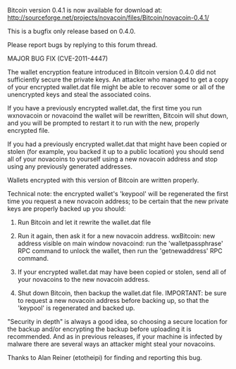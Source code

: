 Bitcoin version 0.4.1 is now available for download at:
http://sourceforge.net/projects/novacoin/files/Bitcoin/novacoin-0.4.1/

This is a bugfix only release based on 0.4.0.

Please report bugs by replying to this forum thread.

MAJOR BUG FIX  (CVE-2011-4447)

The wallet encryption feature introduced in Bitcoin version 0.4.0 did not sufficiently secure the private keys. An attacker who
managed to get a copy of your encrypted wallet.dat file might be able to recover some or all of the unencrypted keys and steal the
associated coins.

If you have a previously encrypted wallet.dat, the first time you run wxnovacoin or novacoind the wallet will be rewritten, Bitcoin will
shut down, and you will be prompted to restart it to run with the new, properly encrypted file.

If you had a previously encrypted wallet.dat that might have been copied or stolen (for example, you backed it up to a public
location) you should send all of your novacoins to yourself using a new novacoin address and stop using any previously generated addresses.

Wallets encrypted with this version of Bitcoin are written properly.

Technical note: the encrypted wallet's 'keypool' will be regenerated the first time you request a new novacoin address; to be certain that the
new private keys are properly backed up you should:

1. Run Bitcoin and let it rewrite the wallet.dat file

2. Run it again, then ask it for a new novacoin address.
wxBitcoin: new address visible on main window
novacoind: run the 'walletpassphrase' RPC command to unlock the wallet,  then run the 'getnewaddress' RPC command.

3. If your encrypted wallet.dat may have been copied or stolen, send all of your novacoins to the new novacoin address.

4. Shut down Bitcoin, then backup the wallet.dat file.
IMPORTANT: be sure to request a new novacoin address before backing up, so that the 'keypool' is regenerated and backed up.

"Security in depth" is always a good idea, so choosing a secure location for the backup and/or encrypting the backup before uploading it is recommended. And as in previous releases, if your machine is infected by malware there are several ways an attacker might steal your novacoins.

Thanks to Alan Reiner (etotheipi) for finding and reporting this bug.
